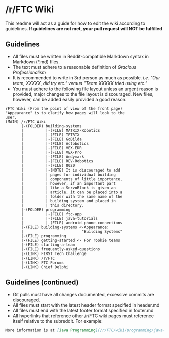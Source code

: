 # /r/FTC Wiki
This readme will act as a guide for how to edit the wiki according to guidelines. __If guidelines are not met, your pull request will NOT be fulfilled__

## Guidelines
 - All files must be written in Reddit-compatible Markdown syntax in Markdown (\*.md) files.
 - The text must adhere to a reasonable definition of *Gracious Professionalism*
 - It is recommended to write in 3rd person as much as possible. *i.e. "Our team, XXXXX, did try etc." versus "Team XXXXX tried using etc."*
 - You must adhere to the following file layout unless an urgent reason is provided, major changes to the file layout is discouraged. New files, however, can be added easily provided a good reason.
```
rFTC Wiki (From the point of view of the front page)
"Appearance" is to clarify how pages will look to the
user.
(MAIN) /r/FTC Wiki
       |-(FOLDER) building-systems
       |          |-(FILE) MATRIX-Robotics
       |          |-(FILE) TETRIX
       |          |-(FILE) GoBilda
       |          |-(FILE) Actobotics
       |          |-(FILE) VEX-EDR
       |          |-(FILE) VEX-Pro
       |          |-(FILE) Andymark
       |          |-(FILE) REV-Robotics
       |          |-(FILE) 8020
       |          |-(NOTE) It is discouraged to add 
       |          | pages for individual building 
       |          | components of little importance, 
       |          | however, if an important part 
       |          | like a ServoBlock is given an 
       |          | article, it can be placed into a 
       |          | folder with the same name of the 
       |          | building system and placed in 
       |          | this directory.
       |-(FOLDER) programming
       |          |-(FILE) ftc-app
       |          |-(FILE) java-tutorials
       |          |-(FILE) android-phone-connections
       |-(FILE) building-systems <-Appearance:
       |                          "Building Systems"
       |-(FILE) programming
       |-(FILE) getting-started <- For rookie teams
       |-(FILE) starting-a-team
       |-(FILE) frequently-asked-questions
       |-(LINK) FIRST Tech Challenge
       |-(LINK) /r/FTC
       |-(LINK) FTC Forums
       |-(LINK) Chief Delphi
```
## Guidelines (continued)
 - Git pulls must have all changes documented, excessive commits are discouraged.
 - All files must start with the latest header format specified in header.md
 - All files must end with the latest footer format specified in footer.md
 - All hyperlinks that reference other /r/FTC wiki pages must reference itself relative to the subreddit.
 For example:
 ```Markdown
 More information is at [Java Programming](/r/FTC/wiki/programming/java-programming).
 ```
